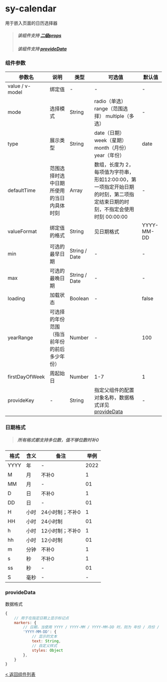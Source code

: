 sy-calendar
===========================
用于嵌入页面的日历选择器
> ##### 该组件支持 [二级props](https://github.com/i-yxs/sy-ui/edit/main/README.md#二级props)
> ##### 该组件支持 [provideData](https://github.com/i-yxs/sy-ui/edit/main/README.md#provideData)

### 组件参数

|参数名|说明|类型|可选值|默认值|
|---|---|---|---|---|
|value / v-model|绑定值|-|-|-|
|mode|选择模式|String|radio（单选） range（范围选择） multiple（多选）|-|
|type|展示类型|String|date（日期） week（星期） month（月份） year（年份）|date|
|defaultTime|范围选择时选中日期所使用的当日内具体时刻|Array|数组，长度为 2，每项值为字符串，形如12:00:00，第一项指定开始日期的时刻，第二项指定结束日期的时刻，不指定会使用时刻 00:00:00|-|
|valueFormat|绑定值的格式|String|见日期格式|YYYY-MM-DD|
|min|可选的最早日期|String / Date|-|-|
|max|可选的最晚日期|String / Date|-|-|
|loading|加载状态|Boolean|-|false|
|yearRange|可选择的年份范围（指当前年份的前后多少年份）|Number|-|100|
|firstDayOfWeek|周起始日|Number|1-7|1|
|provideKey|-|String|指定父组件的配置对象名称，数据格式详见[provideData](https://github.com/i-yxs/sy-ui/edit/main/components/sy-ui/components/sy-calendar/README.md#provideData)|-|

### 日期格式

> ##### 所有格式都支持多位数，值不够位数时补0

|格式|含义|备注|举例|
|---|---|---|---|
|YYYY|年|-|2022|
|M|月|不补0|1|
|MM|月|-|01|
|D|日|不补0|1|
|DD|日|-|01|
|H|小时|24小时制；不补0|1|
|HH|小时|24小时制|01|
|h|小时|12小时制；不补0|1|
|hh|小时|12小时制|01|
|m|分钟|不补0|1|
|s|秒|不补0|1|
|ss|秒|-|01|
|S|毫秒|-|-|

### provideData

数据格式

```js
{
    // 用于在指定日期上显示标记点
    markers: {
        // 日期，当使用 YYYY / YYYY-MM / YYYY-MM-DD 时，则为 年份 / 月份 / 日期 视图添加标记点
        'YYYY-MM-DD': {
            // 显示的文本
            text: String,
            // 自定义样式
            styles: Object
        },
    }
}
```

[< 返回组件列表](https://github.com/i-yxs/sy-ui/edit/main/README.md#组件列表)
